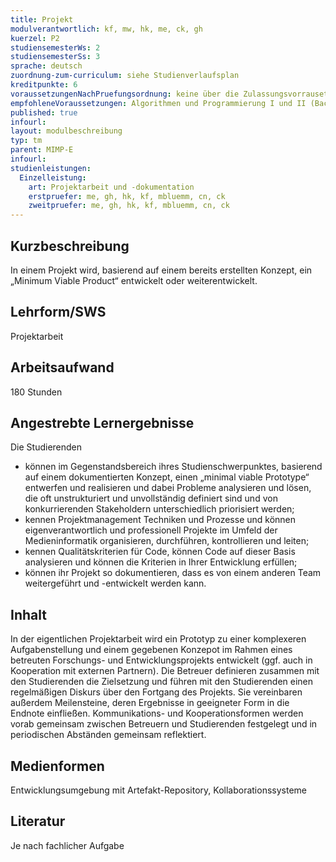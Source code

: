 ```yaml
---
title: Projekt
modulverantwortlich: kf, mw, hk, me, ck, gh
kuerzel: P2
studiensemesterWs: 2
studiensemesterSs: 3
sprache: deutsch
zuordnung-zum-curriculum: siehe Studienverlaufsplan
kreditpunkte: 6
voraussetzungenNachPruefungsordnung: keine über die Zulassungsvorrausetzungen zum Studium hinausgehenden
empfohleneVoraussetzungen: Algorithmen und Programmierung I und II (Bachelor), Softwaretechnik (Bachelor), einschlägige Entwicklungskenntnisse und -erfahrungen in Projekten im Studienschwerpunkt
published: true
infourl: 
layout: modulbeschreibung
typ: tm
parent: MIMP-E
infourl: 
studienleistungen:
  Einzelleistung:
    art: Projektarbeit und -dokumentation
    erstpruefer: me, gh, hk, kf, mbluemm, cn, ck
    zweitpruefer: me, gh, hk, kf, mbluemm, cn, ck
---
```


## Kurzbeschreibung
In einem Projekt wird, basierend auf einem bereits erstellten Konzept, ein „Minimum Viable Product“ entwickelt oder weiterentwickelt.

## Lehrform/SWS
Projektarbeit

## Arbeitsaufwand
180 Stunden

## Angestrebte Lernergebnisse

Die Studierenden

- können im Gegenstandsbereich ihres Studienschwerpunktes, basierend auf einem dokumentierten Konzept, einen „minimal viable Prototype“ entwerfen und realisieren und dabei Probleme analysieren und lösen, die oft unstrukturiert und unvollständig definiert sind und von konkurrierenden Stakeholdern unterschiedlich priorisiert werden;
- kennen Projektmanagement Techniken und Prozesse und können eigenverantwortlich und professionell Projekte im Umfeld der Medieninformatik organisieren, durchführen, kontrollieren und leiten;
- kennen Qualitätskriterien für Code, können Code auf dieser Basis analysieren und können die Kriterien in Ihrer Entwicklung erfüllen;
- können ihr Projekt so dokumentieren, dass es von einem anderen Team weitergeführt und -entwickelt werden kann.



## Inhalt

In der eigentlichen Projektarbeit wird ein Prototyp zu einer komplexeren Aufgabenstellung und einem gegebenen Konzepot im Rahmen eines betreuten Forschungs- und Entwicklungsprojekts entwickelt (ggf. auch in Kooperation mit externen Partnern). Die Betreuer definieren zusammen mit den Studierenden die Zielsetzung und führen mit den Studierenden einen regelmäßigen Diskurs über den Fortgang des Projekts. Sie vereinbaren außerdem Meilensteine, deren Ergebnisse in geeigneter Form in die Endnote einfließen. Kommunikations- und Kooperationsformen werden vorab gemeinsam zwischen Betreuern und Studierenden festgelegt und in periodischen Abständen gemeinsam reflektiert.


## Medienformen
Entwicklungsumgebung mit Artefakt-Repository, Kollaborationssysteme

## Literatur
Je nach fachlicher Aufgabe
